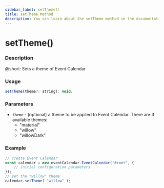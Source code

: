```yaml
---
sidebar_label: setTheme()
title: setTheme Method
description: You can learn about the setTheme method in the documentation of the DHTMLX JavaScript Event Calendar library. Browse developer guides and API reference, try out code examples and live demos, and download a free 30-day evaluation version of DHTMLX Event Calendar.
---
```


# setTheme()

### Description

@short: Sets a theme of Event Calendar

### Usage

~~~jsx {}
setTheme(theme?: string): void;
~~~

### Parameters

- `theme` - (optional) a theme to be applied to Event Calendar. There are 3 available themes:
	- "material"
	- "willow"
	- "willowDark"

### Example

~~~jsx {6}
// create Event Calendar
const calendar = new eventCalendar.EventCalendar("#root", {
	// initial configuration parameters
});
// set the "willow" theme
calendar.setTheme( "willow" );
~~~

